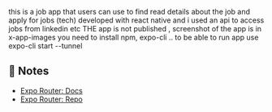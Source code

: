 this is a job app that users can use to find read details about the job and apply for jobs (tech) 
developed with react native and i used an api to access jobs from linkedin etc
THE app is not published , screenshot of the app is in x-app-images
you need to install npm, expo-cli .. to be able to run app use  expo-cli start --tunnel 


## 📝 Notes

- [Expo Router: Docs](https://expo.github.io/router)
- [Expo Router: Repo](https://github.com/expo/router)
